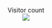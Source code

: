 <p align="center"> 
  Visitor count<br>
  <img src="https://profile-counter.glitch.me/khddev/count.svg" />
</p>
